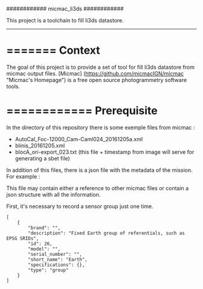 ############
micmac_li3ds
############

This project is a toolchain to fill li3ds datastore.

----

=======
Context
=======

The goal of this project is to provide a set of tool for fill li3ds datastore from micmac output files. [Micmac] (https://github.com/micmacIGN/micmac "Micmac's Homepage") is a free open source photogrammetry software tools.

============
Prerequisite
============

In the directory of this repository there is some exemple files from micmac : 
- AutoCal_Foc-12000_Cam-Caml024_20161205a.xml
- blinis_20161205.xml
- blocA_ori-export_023.txt (this file + timestamp from image will serve for generating a sbet file)


In addition of this files, there is a json file with the metadata of the mission. For example :

This file may contain either a reference to other micmac files or contain a json structure with all the information.

First, it's necessary to record a sensor group just one time.

```
[
    {
        "brand": "",
        "description": "Fixed Earth group of referentials, such as EPSG SRIDs",
        "id": 26,
        "model": "",
        "serial_number": "",
        "short_name": "Earth",
        "specifications": {},
        "type": "group"
    }
]
```
